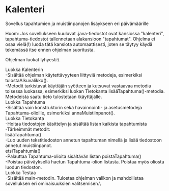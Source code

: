 # Kalenteri
Sovellus tapahtumien ja muistiinpanojen lisäykseen eri päivämäärille

Huom: Jos sovellukseen kuuluvat .java-tiedostot ovat kansiossa "kalenteri", tapahtuma-tiedostot tallennetaan  alakansioon "tapahtumat". Ohjelma ei osaa vielä(!) luoda tätä kansiota automaattisesti, joten se täytyy käydä tekemässä itse ennen ohjelman suoritusta.

Ohjelman luokat lyhyesti:\

Luokka Kalenterin\
  -Sisältää ohjelman käytettävyyteen liittyviä metodeja, esimerkiksi tulostaAlkuvalikko().\
  -Metodit tarkistavat käyttäjän syötteen ja kutsuvat vastaavaa metodia toisessa luokassa, esimerkiksi luokan Tietokanta lisääTapahtuma()-metodia. Metodeista saatu tieto tulostetaan \käyttäjälle.\
Luokka Tapahtuma\
  -Sisältää vain konstruktorin sekä havainnointi- ja asetusmetodeja Tapahtuma-olioille, esimerkiksi annaMuistiinpanot().\
Luokka Tietokanta\
  -Hoitaa tiedostojen käsittelyn ja sisältää listan kaikista tapahtumista\
  -Tärkeimmät metodit:\
  lisääTapahtuma()\
    -Luo uuden tekstitiedoston annetun tapahtuman nimellä ja lisää tiedostoon annetut muistiinpanot.\
  etsiTapahtumia()\
    -Palauttaa Tapahtuma-olioita sisältävän listan
  poistaTapahtuma()\
    -Poistaa päiväyksellä haetun Tapahtuma-olion listasta. Poistaa myös oliosta luodun tiedoston.\
Luokka Testaa\
  -Sisältää main-metodin. Tulostaa ohjelman valikon ja mahdollistaa sovelluksen eri ominaisuuksien valitsemisen.\
